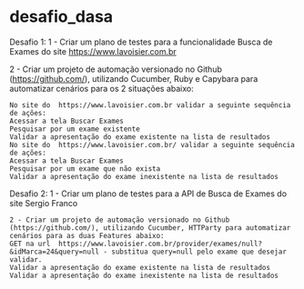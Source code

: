 # desafio_dasa


Desafio 1:
1 - Criar um plano de testes para a funcionalidade Busca de Exames do site  https://www.lavoisier.com.br

2 - Criar um projeto de automação versionado no Github (https://github.com/), utilizando Cucumber, Ruby e Capybara para automatizar cenários para os 2 situações abaixo:

	No site do  https://www.lavoisier.com.br validar a seguinte sequência de ações:
	Acessar a tela Buscar Exames
	Pesquisar por um exame existente
	Validar a apresentação do exame existente na lista de resultados
	No site do  https://www.lavoisier.com.br/ validar a seguinte sequência de ações:
	Acessar a tela Buscar Exames
	Pesquisar por um exame que não exista
	Validar a apresentação do exame inexistente na lista de resultados

Desafio 2:
	1 - Criar um plano de testes para a API de Busca de Exames do site Sergio Franco

	2 - Criar um projeto de automação versionado no Github (https://github.com/), utilizando Cucumber, HTTParty para automatizar cenários para as duas Features abaixo:
	GET na url  https://www.lavoisier.com.br/provider/exames/null?&idMarca=24&query=null - substitua query=null pelo exame que desejar validar.
	Validar a apresentação do exame existente na lista de resultados
	Validar a apresentação do exame inexistente na lista de resultados
